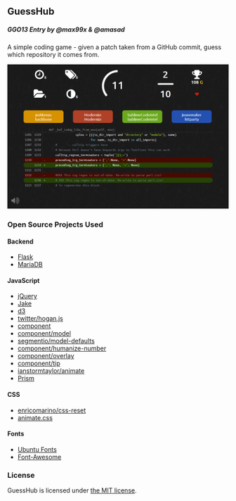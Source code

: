 ## GuessHub
##### GGO13 Entry by @max99x & @amasad

A simple coding game - given a patch taken from a GitHub commit,
guess which repository it comes from.

![Screenshot](screenshot.png?raw=true)

### Open Source Projects Used

#### Backend
* [Flask](http://flask.pocoo.org/)
* [MariaDB](https://mariadb.org/)

#### JavaScript
* [jQuery](http://jquery.com/)
* [Jake](https://github.com/mde/jake)
* [d3](http://d3js.org/)
* [twitter/hogan.js](http://twitter.github.io/hogan.js/)
* [component](http://component.io/)
* [component/model](http://component.io/component/model)
* [segmentio/model-defaults](http://component.io/segmentio/model-defaults)
* [component/humanize-number](http://component.io/component/humanize-number)
* [component/overlay](http://component.io/component/overlay)
* [component/tip](http://component.io/component/tip)
* [ianstormtaylor/animate](http://github.com/ianstormtaylor/animate)
* [Prism](http://prismjs.com/)

#### CSS
* [enricomarino/css-reset](https://github.com/enricomarino/css-reset)
* [animate.css](https://github.com/ianstormtaylor/animate)

#### Fonts
* [Ubuntu Fonts](http://font.ubuntu.com/)
* [Font-Awesome](https://github.com/FortAwesome/Font-Awesome)

### License

GuessHub is licensed under [the MIT license](http://opensource.org/licenses/MIT).
